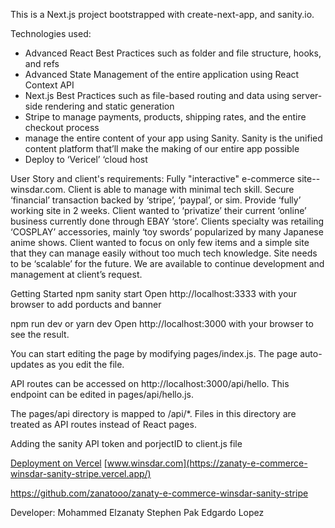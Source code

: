This is a Next.js project bootstrapped with create-next-app, and sanity.io.

Technologies used:
- Advanced React Best Practices such as folder and file structure, hooks, and refs
- Advanced State Management of the entire application using React Context API
- Next.js Best Practices such as file-based routing and data using server-side rendering and static generation
- Stripe to manage payments, products, shipping rates, and the entire checkout process
- manage the entire content of your app using Sanity. Sanity is the unified content platform that’ll make the making of our entire app possible
- Deploy to ‘Vericel’ ‘cloud host

User Story and client's requirements:
Fully "interactive" e-commerce site--winsdar.com.
Client is able to manage with minimal tech skill.
Secure ‘financial’ transaction backed by ‘stripe’, ‘paypal’, or sim.
Provide ‘fully’ working site in 2 weeks.
Client wanted to ‘privatize’ their current ‘online’ business currently done through EBAY ‘store’.
Clients specialty was retailing ‘COSPLAY’ accessories, mainly ‘toy swords’ popularized by many Japanese anime shows.
Client wanted to focus on only few items and a simple site that they can manage easily without too much tech knowledge.
Site needs to be ‘scalable’ for the future.
We are available to continue development and management at client’s request.

Getting Started
npm sanity start
Open http://localhost:3333 with your browser to add porducts and banner

npm run dev or yarn dev
Open http://localhost:3000 with your browser to see the result.

You can start editing the page by modifying pages/index.js. The page auto-updates as you edit the file.

API routes can be accessed on http://localhost:3000/api/hello. This endpoint can be edited in pages/api/hello.js.

The pages/api directory is mapped to /api/*. Files in this directory are treated as API routes instead of React pages.

Adding the sanity API token and porjectID to client.js file

[Deployment on Vercel](https://zanaty-e-commerce-winsdar-sanity-stripe.vercel.app/)
[www.winsdar.com](https://zanaty-e-commerce-winsdar-sanity-stripe.vercel.app/)

https://github.com/zanatooo/zanaty-e-commerce-winsdar-sanity-stripe


Developer:
Mohammed Elzanaty
Stephen Pak
Edgardo Lopez